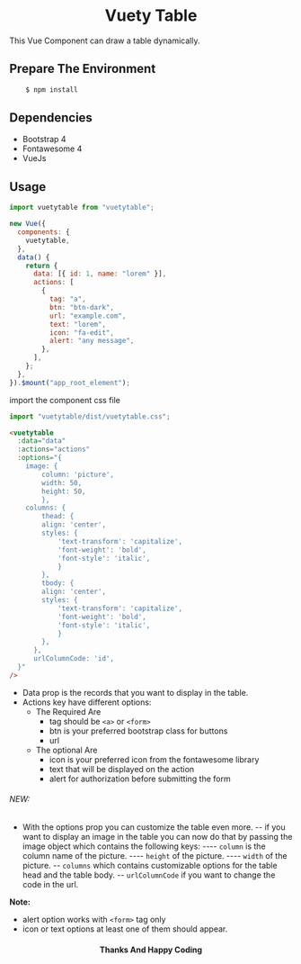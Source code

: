 <h1 align="center">
    Vuety Table
</h1>

This Vue Component can draw a table dynamically.

## Prepare The Environment

```bash
    $ npm install
```

## Dependencies

- Bootstrap 4
- Fontawesome 4
- VueJs

## Usage

```js
import vuetytable from "vuetytable";

new Vue({
  components: {
    vuetytable,
  },
  data() {
    return {
      data: [{ id: 1, name: "lorem" }],
      actions: [
        {
          tag: "a",
          btn: "btn-dark",
          url: "example.com",
          text: "lorem",
          icon: "fa-edit",
          alert: "any message",
        },
      ],
    };
  },
}).$mount("app_root_element");
```

import the component css file

```js
import "vuetytable/dist/vuetytable.css";
```

```html
<vuetytable
  :data="data"
  :actions="actions"
  :options="{
    image: {
        column: 'picture',
        width: 50,
        height: 50,
        },
    columns: {
        thead: {
        align: 'center',
        styles: {
            'text-transform': 'capitalize',
            'font-weight': 'bold',
            'font-style': 'italic',
            }
        },
        tbody: {
        align: 'center',
        styles: {
            'text-transform': 'capitalize',
            'font-weight': 'bold',
            'font-style': 'italic',
            }
        },
      },
      urlColumnCode: 'id',
  }"
/>
```

- Data prop is the records that you want to display in the table.
- Actions key have different options:
  - The Required Are
    - tag should be `<a>` or `<form>`
    - btn is your preferred bootstrap class for buttons
    - url
  - The optional Are
    - icon is your preferred icon from the fontawesome library
    - text that will be displayed on the action
    - alert for authorization before submitting the form

###### NEW:

- With the options prop you can customize the table even more.
  -- if you want to display an image in the table you can now do that by passing the image object which contains the following keys:
  ---- `column` is the column name of the picture.
  ---- `height` of the picture.
  ---- `width` of the picture.
  -- `columns` which contains customizable options for the table head and the table body.
  -- `urlColumnCode` if you want to change the code in the url.

**Note:**

- alert option works with `<form>` tag only
- icon or text options at least one of them should appear.

<h4 align="center">
    Thanks And Happy Coding
</h4>
